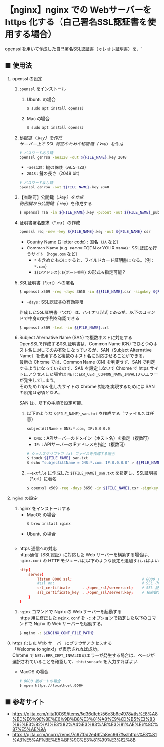 # 【nginx】nginx での Webサーバーを https 化する（自己署名SSL認証書を使用する場合）
openssl を用いて作成した自己署名SSL認証書（オレオレ証明書）を、``


## ■ 使用法

1. openssl の設定
    1. `openssl` をインストール<br>
        1. Ubuntu の場合
            ```sh
            $ sudo apt install openssl
            ```
        1. Mac の場合
            ```sh
            $ sudo apt install openssl
            ```

    1. 秘密鍵（*.key）を作成<br>
        サーバー上で SSL 認証のための秘密鍵（*.key）を作成
        ```sh
        # パスワードあり時
        openssl genrsa -aes128 -out ${FILE_NAME}.key 2048
        ```
        - `-aes128` : 鍵の保護（AES-128）
        - `2048` : 鍵の長さ（2048 bit）

        ```sh
        # パスワードなし時
        openssl genrsa -out ${FILE_NAME}.key 2048
        ```

    1. 【省略可】公開鍵（*.key）を作成<br>
        秘密鍵から公開鍵（*.key）を作成する
        ```sh
        $ openssl rsa -in ${FILE_NAME}.key -pubout -out ${FILE_NAME}_public.key
        ```

    1. 証明書署名要求（*.csr）の作成<br>
        ```sh
        openssl req -new -key ${FILE_NAME}.key -out ${FILE_NAME}.csr
        ```
        - Country Name (2 letter code) : 国名（`JA` など）
        - Common Name (e.g. server FQDN or YOUR name) : SSL認証を行うサイト（`hoge.com` など）
            - `*` を含めたものにすると、ワイルドカード証明書になる。（例 : `*.com`）
            - `${IPアドレス}:${ポート番号}` の形式も指定可能？

    1. SSL証明書（*.crt）への署名<br>
        ```sh
        $ openssl x509 -req -days 3650 -in ${FILE_NAME}.csr -signkey ${FILE_NAME}.key -out ${FILE_NAME}.crt
        ```
        - `-days` : SSL認証書の有効期限

        作成したSSL証明書（*.crt）は、バイナリ形式であるが、以下のコマンドで中身の文字列を確認できる
        ```sh
        $ openssl x509 -text -in ${FILE_NAME}.crt
        ```

    1. Subject Alternative Name (SAN) で複数ホストに対応する<br>
        OpenSSLで作成するSSL証明書は、Common Name (CN) でひとつのホスト名に対してのみ有効になっているが、SAN（Subject Alternative Name）を使用すると複数のホスト名に対応させることができる。<br>
        最新の Chrome では、Common Name (CN) を判定せず、SAN で判定するようになっているので、SAN を設定しないで Chrome で https サイトにアクセスした場合は `NET::ERR_CERT_COMMON_NAME_INVALID` のエラーが発生してしまう。<br>
        そのため https 化したサイトの Chrome 対応を実現するためには SAN の設定は必須となる。<br>

        SAN は、以下の手順で設定可能。<br>
        1. 以下のような `${FILE_NAME}_san.txt` を作成する（ファイル名は任意）
            ```txt
            subjectAltName = DNS:*.com, IP:0.0.0.0
            ```
            - `DNS:` : APIサーバーのドメイン（ホスト名）を指定（複数可）
            - `IP:` : APIサーバーのIPアドレスを指定（複数可）

            ```sh
            # シェルスクリプトで txt ファイルを作成する場合
            $ touch ${FILE_NAME}_san.txt
            $ echo "subjectAltName = DNS:*.com, IP:0.0.0.0" > ${FILE_NAME}_san.txt
            ```
        1. `--extfile` に作成した `${FILE_NAME}_san.txt` を指定し、SSL証明書（*.crt）に著名
            ```sh
            $ openssl x509 -req -days 3650 -in ${FILE_NAME}.csr -signkey ${FILE_NAME}.key -out ${FILE_NAME}.crt -extfile ${FILE_NAME}_san.txt
            ```

1. nginx の設定
    1. nginx をインストールする<br>
        - MacOS の場合
            ```sh
            $ brew install nginx
            ```
        - Ubuntu の場合
            ```sh
            ```

    - https 通信への対応<br>
        https通信（SSL認証）に対応した Web サーバーを構築する場合は、`nginx.conf` の HTTP モジュールに以下のような設定を追加すれればよい
        ```conf
        http{
            server{
                listen 8080 ssl;                                # 8080 ポートとSSLを使うことを指定
                #ssl on;                                        # SSL（https通信）を有効化 | 最新の nginx では、listen ${PORT} ssl の指定のみで十分になった模様
                ssl_certificate      ../open_ssl/server.crt;    # SSL 証明書＋中間証明書のファイルパスを指定
                ssl_certificate_key  ../open_ssl/server.key;    # 秘密鍵のファイルパスを指定
            }
        }
        ```

    1. `nginx` コマンドで Nginx の Web サーバーを起動する<br>
        https 用に修正した `nginx.conf` を `-c` オプションで指定した以下のコマンドで Nginx の Web サーバーを起動する。
        ```sh
        $ nginx -c ${NGINX_CONF_FILE_PATH}
        ```

1. https 化した Web サーバーにブラウザアクセスする<br>
    「Welcome to nginx!」が表示されれば成功。<br>
    Chrome で `NET::ERR_CERT_INVALID` のエラーが発生する場合は、ページが選択されていることを確認して、`thisisunsafe` を入力すればよい

    - MacOS の場合
        ```sh
        # 8080 版ポートの場合
        $ open https://localhost:8080
        ```

## ■ 参考サイト
- https://qiita.com/riita10069/items/5d36dfeb756e3b6c4978#tls%E8%A8%BC%E6%98%8E%E6%9B%B8%E3%81%A8%E9%8D%B5%E3%83%95%E3%82%A1%E3%82%A4%E3%83%AB%E3%81%AE%E6%8C%87%E5%AE%9A
- https://qiita.com/morrr/items/7c97f0d2e46f7a8ec967#sslhttps%E3%81%AB%E5%AF%BE%E5%BF%9C%E3%81%99%E3%82%8B